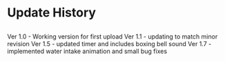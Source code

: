 # Update History
## 
 Ver 1.0 - Working version for first upload
 Ver 1.1 - updating to match minor revision
 Ver 1.5 - updated timer and includes boxing bell sound
 Ver 1.7 - implemented water intake animation and small bug fixes
